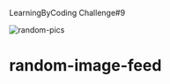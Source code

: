 LearningByCoding Challenge#9

![random-pics](https://user-images.githubusercontent.com/39729374/150877973-da1f4d27-31f3-4bf6-81ca-c1071eda34aa.png) 

# random-image-feed
